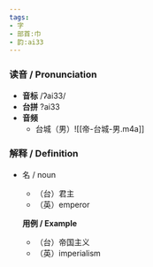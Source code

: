 ```yaml
---
tags:
- 字
- 部首:巾
- 韵:ai33
---
```


### __读音__ / Pronunciation

- __音标__ /ʔai33/
- __台拼__ ?ai33
- __音频__
	- 台城（男）![[帝-台城-男.m4a]]
### 解释 / Definition

- 名 / noun
	- （台）君主
	- （英）emperor

	**用例 / Example**
	- （台）帝国主义
	- （英）imperialism